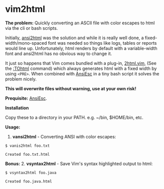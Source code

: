 # vim2html #

**The problem:** Quickly converting an ASCII file with color escapes to html via the cli or bash scripts.

Initially, [ansi2html](https://pypi.org/project/ansi2html/) was the solution and while it is really well done, a fixed-width/mono-spaced font was needed so things like logs, tables or reports would line up. Unfortunately, html renders by default with a variable-width font and ansi2html has no obvious way to change it.

It just so happens that Vim comes bundled with a  plug-in, [2html.vim](https://github.com/vim/vim/blob/master/runtime/syntax/2html.vim), (See the [:TOhtml](http://vimdoc.sourceforge.net/htmldoc/syntax.html#:TOhtml) command) which always generates html with a fixed width by using `<PRE>`. When combined with [AnsiEsc](https://www.vim.org/scripts/script.php?script_id=302) in a tiny bash script it solves the problem nicely.

**This will overwrite files without warning, use at your own risk!**

**Prequisite:** [AnsiEsc](https://www.vim.org/scripts/script.php?script_id=302).



**Installation**

Copy these to a directory in your PATH. e.g. ~/bin, $HOME/bin, etc.

**Usage:**

1. **vansi2html** - Converting ANSI with color escapes:
```
$ vanis2html foo.txt

Created foo.txt.html
```

**Bonus:**
2. **vsyntax2html** - Save Vim's syntax highlighted output to html:
```
$ vsyntax2html foo.java

Created foo.java.html
```
